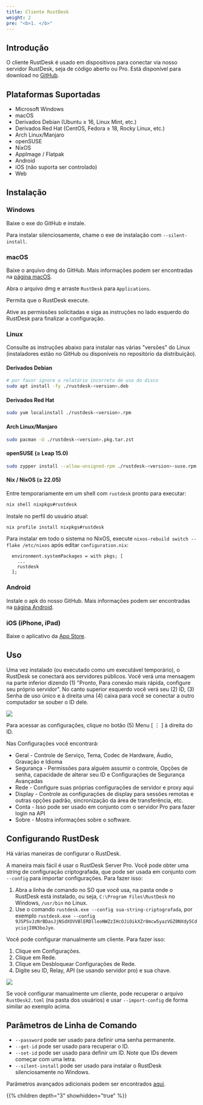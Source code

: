 ```yaml
---
title: Cliente RustDesk
weight: 2
pre: "<b>1. </b>"
---
```


## Introdução
O cliente RustDesk é usado em dispositivos para conectar via nosso servidor RustDesk, seja de código aberto ou Pro. Está disponível para download no [GitHub](https://github.com/rustdesk/rustdesk/releases/latest).

## Plataformas Suportadas
- Microsoft Windows
- macOS
- Derivados Debian (Ubuntu ≥ 16, Linux Mint, etc.)
- Derivados Red Hat (CentOS, Fedora ≥ 18, Rocky Linux, etc.)
- Arch Linux/Manjaro
- openSUSE
- NixOS
- AppImage / Flatpak
- Android
- iOS (não suporta ser controlado)
- Web

## Instalação

### Windows

Baixe o exe do GitHub e instale.

Para instalar silenciosamente, chame o exe de instalação com `--silent-install`.

### macOS

Baixe o arquivo dmg do GitHub. Mais informações podem ser encontradas na [página macOS](https://rustdesk.com/docs/en/client/mac/).

Abra o arquivo dmg e arraste `RustDesk` para `Applications`.

Permita que o RustDesk execute.

Ative as permissões solicitadas e siga as instruções no lado esquerdo do RustDesk para finalizar a configuração.

### Linux

Consulte as instruções abaixo para instalar nas várias "versões" do Linux (instaladores estão no GitHub ou disponíveis no repositório da distribuição).

#### Derivados Debian

```sh
# por favor ignore o relatório incorreto de uso do disco
sudo apt install -fy ./rustdesk-<version>.deb
```

#### Derivados Red Hat

```sh
sudo yum localinstall ./rustdesk-<version>.rpm
```

#### Arch Linux/Manjaro

```sh
sudo pacman -U ./rustdesk-<version>.pkg.tar.zst
```

#### openSUSE (≥ Leap 15.0)

```sh
sudo zypper install --allow-unsigned-rpm ./rustdesk-<version>-suse.rpm
```

#### Nix / NixOS (≥ 22.05)

Entre temporariamente em um shell com `rustdesk` pronto para executar:

```sh
nix shell nixpkgs#rustdesk
```

Instale no perfil do usuário atual:

```sh
nix profile install nixpkgs#rustdesk
```

Para instalar em todo o sistema no NixOS, execute `nixos-rebuild switch --flake /etc/nixos` após editar `configuration.nix`:

```
  environment.systemPackages = with pkgs; [
    ...
    rustdesk
  ];
```

### Android
Instale o apk do nosso GitHub. Mais informações podem ser encontradas na [página Android](https://rustdesk.com/docs/en/client/android/).

### iOS (iPhone, iPad)
Baixe o aplicativo da [App Store](https://apps.apple.com/us/app/rustdesk-remote-desktop/id1581225015).

## Uso
Uma vez instalado (ou executado como um executável temporário), o RustDesk se conectará aos servidores públicos. Você verá uma mensagem na parte inferior dizendo (1) "Pronto, Para conexão mais rápida, configure seu próprio servidor". No canto superior esquerdo você verá seu (2) ID, (3) Senha de uso único e à direita uma (4) caixa para você se conectar a outro computador se souber o ID dele.

![](/docs/en/client/images/client.png)

Para acessar as configurações, clique no botão (5) Menu [ &#8942; ] à direita do ID.

Nas Configurações você encontrará:
- Geral - Controle de Serviço, Tema, Codec de Hardware, Áudio, Gravação e Idioma
- Segurança - Permissões para alguém assumir o controle, Opções de senha, capacidade de alterar seu ID e Configurações de Segurança Avançadas
- Rede - Configure suas próprias configurações de servidor e proxy aqui
- Display - Controle as configurações de display para sessões remotas e outras opções padrão, sincronização da área de transferência, etc.
- Conta - Isso pode ser usado em conjunto com o servidor Pro para fazer login na API
- Sobre - Mostra informações sobre o software.

## Configurando RustDesk
Há várias maneiras de configurar o RustDesk.

A maneira mais fácil é usar o RustDesk Server Pro. Você pode obter uma string de configuração criptografada, que pode ser usada em conjunto com `--config` para importar configurações. Para fazer isso:
1. Abra a linha de comando no SO que você usa, na pasta onde o RustDesk está instalado, ou seja, `C:\Program Files\RustDesk` no Windows, `/usr/bin` no Linux.
2. Use o comando `rustdesk.exe --config sua-string-criptografada`, por exemplo `rustdesk.exe --config 9JSPSvJzNrBDasJjNSdXOVVBlERDlleoNWZzIHcOJiOikXZr8mcw5yazVGZ0NXdy5CdyciojI0N3boJye`.

Você pode configurar manualmente um cliente. Para fazer isso:
1. Clique em Configurações.
2. Clique em Rede.
3. Clique em Desbloquear Configurações de Rede.
4. Digite seu ID, Relay, API (se usando servidor pro) e sua chave.

![](/docs/en/client/images/network-settings.png)

Se você configurar manualmente um cliente, pode recuperar o arquivo `RustDesk2.toml` (na pasta dos usuários) e usar `--import-config` de forma similar ao exemplo acima.

## Parâmetros de Linha de Comando
- `--password` pode ser usado para definir uma senha permanente.
- `--get-id` pode ser usado para recuperar o ID.
- `--set-id` pode ser usado para definir um ID. Note que IDs devem começar com uma letra.
- `--silent-install` pode ser usado para instalar o RustDesk silenciosamente no Windows.

Parâmetros avançados adicionais podem ser encontrados [aqui](https://github.com/rustdesk/rustdesk/blob/bdc5cded221af9697eb29aa30babce75e987fcc9/src/core_main.rs#L242).

{{% children depth="3" showhidden="true" %}}